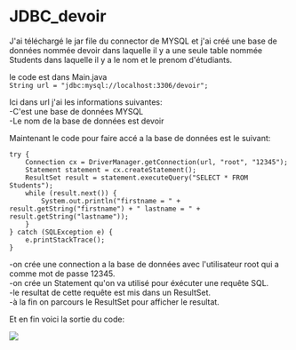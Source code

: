 # JDBC_devoir

J'ai téléchargé le jar file du connector de MYSQL et j'ai créé une base de données nommée devoir dans laquelle il y a une seule table nommée Students dans laquelle il y a le nom et le prenom d'étudiants.

le code est dans Main.java<br/>
`String url = "jdbc:mysql://localhost:3306/devoir";`

Ici dans url j'ai les informations suivantes:<br/>
-C'est une base de données MYSQL<br/>
-Le nom de la base de données est devoir<br/>

Maintenant le code pour faire accé a la base de données est le suivant:<br/>
```
try {
	Connection cx = DriverManager.getConnection(url, "root", "12345");
	Statement statement = cx.createStatement();
	ResultSet result = statement.executeQuery("SELECT * FROM Students");
	while (result.next()) {
		System.out.println("firstname = " + result.getString("firstname") + " lastname = " + result.getString("lastname"));
	}
} catch (SQLException e) {
	e.printStackTrace();
}
```

-on crée une connection a la base de données avec l'utilisateur root qui a comme mot de passe 12345.<br/>
-on crée un Statement qu'on va utilisé pour éxécuter une requête SQL.<br/>
-le resultat de cette requête est mis dans un ResultSet.<br/>
-à la fin on parcours le ResultSet pour afficher le resultat.<br/>

Et en fin voici la sortie du code:

![](https://drive.google.com/uc?export=view&id=1QALbD-2iNy1N4tAlMWSn3hDwImVK86g6)
